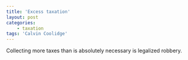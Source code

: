 ```yaml
---
title: 'Excess taxation'
layout: post
categories:
    - taxation
tags: 'Calvin Coolidge'
---
```


Collecting more taxes than is absolutely necessary is legalized robbery.
